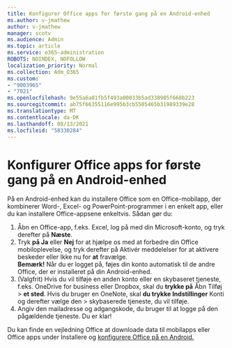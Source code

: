 ```yaml
---
title: Konfigurer Office apps for første gang på en Android-enhed
ms.author: v-jmathew
author: v-jmathew
manager: scotv
ms.audience: Admin
ms.topic: article
ms.service: o365-administration
ROBOTS: NOINDEX, NOFOLLOW
localization_priority: Normal
ms.collection: Adm_O365
ms.custom:
- "9003965"
- "7021"
ms.openlocfilehash: 9e55a6a81fb5f493a00033b5ad338985f668b223
ms.sourcegitcommit: ab75f66355116e995b3cb5505465b31989339e28
ms.translationtype: MT
ms.contentlocale: da-DK
ms.lasthandoff: 08/13/2021
ms.locfileid: "58330284"
---
```

# <a name="set-up-office-apps-for-the-first-time-on-an-android-device"></a>Konfigurer Office apps for første gang på en Android-enhed

På en Android-enhed kan du installere Office som en Office-mobilapp, der kombinerer Word-, Excel- og PowerPoint-programmer i en enkelt app, eller du kan installere Office-appsene enkeltvis. Sådan gør du:

1. Åbn en Office-app, f.eks. Excel, log på med din Microsoft-konto, og tryk derefter på **Næste**.
2. Tryk **på Ja** eller **Nej** for at hjælpe os  med at forbedre din Office mobiloplevelse, og tryk derefter på Aktivér meddelelser for at aktivere beskeder eller Ikke nu for **at** fravælge.\
    **Bemærk!** Når du er logget på, føjes din konto automatisk til de andre Office, der er installeret på din Android-enhed.
3. (Valgfrit) Hvis du vil tilføje en anden konto eller en skybaseret tjeneste, f.eks. OneDrive for business eller Dropbox, skal du **trykke på** Åbn Tilføj  >  **et sted**. Hvis du bruger en OneNote, skal **du trykke Indstillinger** Konti og derefter vælge den  >  skybaserede tjeneste, du vil tilføje.
4. Angiv den mailadresse og adgangskode, du bruger til at logge på den pågældende tjeneste. Du er klar!

Du kan finde en vejledning Office at downloade data til mobilapps eller Office apps under Installere og [konfigurere Office på en Android.](https://go.microsoft.com/fwlink/?linkid=2135287)
